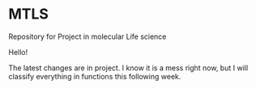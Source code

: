 # MTLS
Repository for Project in molecular Life science 

Hello!

The latest changes are in project. I know it is a mess right now, but I will classify everything in functions this following week. 
